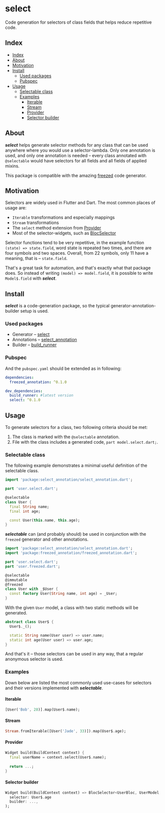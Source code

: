 # select

Code generation for selectors of class fields that helps reduce repetitive code.

## Index
- [Index](#index)
- [About](#about)
- [Motivation](#motivation)
- [Install](#install)
    - [Used packages](#used-packages)
    - [Pubspec](#pubspec)
- [Usage](#usage)
    - [Selectable class](#selectable-class)
    - [Examples](#examples)
        - [Iterable](#iterable)
        - [Stream](#stream)
        - [Provider](#provider)
        - [Selector builder](#selector-builder)


## About

***select*** helps generate selector methods for any class that can be used anywhere where you would use a selector-lambda. Only one annotation is used, and only one annotation is needed – every class annotated with `@selectable` would have selectors for all fields and all fields of applied mixins.

This package is compatible with the amazing [freezed](https://pub.dev/packages/freezed) code generator.

## Motivation

Selectors are widely used in Flutter and Dart. The most common places of usage are:
  - `Iterable` transformations and especially mappings
  - `Stream` transformations
  - The `select` method extension from [Provider](https://pub.dev/packages/provider)
  - Most of the selector-widgets, such as [BlocSelector](https://pub.dev/documentation/flutter_bloc/latest/flutter_bloc/BlocSelector-class.html)

Selector functions tend to be very repetitive, in the example function `(state) => state.field`, word state is repeated two times, and there are four symbols and two spaces. Overall, from 22 symbols, only 11 have a meaning, that is – `state.field`.

That's a great task for automation, and that's exactly what that package does. So instead of writing `(model) => model.field`, it is possible to write `Model$.field` with ***select***.

## Install

***select*** is a code-generation package, so the typical generator-annotation-builder setup is used.

### Used packages

- Generator – [select](https://pub.dev/packages/select)
- Annotations – [select_annotation](https://pub.dev/packages/select_annotation)
- Builder – [build_runner](https://pub.dev/packages/build_runner)

### Pubspec

And the `pubspec.yaml` should be extended as in following:

```yaml
dependencies:
  freezed_annotation: ^0.1.0

dev_dependencies:
  build_runner: #latest version
  select: ^0.1.0
```
## Usage

To generate selectors for a class, two following criteria should be met:
  1) The class is marked with the `@selectable` annotation.
  2) File with the class includes a generated code, `part model.select.dart;`.

### Selectable class

The following example demonstrates a minimal useful definition of the selectable class.

```dart
import 'package:select_annotation/select_annotation.dart';

part 'user.select.dart';

@selectable
class User {
  final String name;
  final int age;

  const User(this.name, this.age);
}
```

***selectable*** can (and probably should) be used in conjunction with the `freezed` generator and other annotations.

```dart
import 'package:select_annotation/select_annotation.dart';
import 'package:freezed_annotation/freezed_annotation.dart';

part 'user.select.dart';
part 'user.freezed.dart';

@selectable
@immutable
@freezed
class User with _$User {
  const factory User(String name, int age) = _User;
}
```

With the given `User` model, a class with two static methods will be generated.

```dart
abstract class User$ {
  User$._();

  static String name(User user) => user.name;
  static int age(User user) => user.age;
}
```

And that's it – those selectors can be used in any way, that a regular anonymous selector is used.

### Examples

Down below are listed the most commonly used use-cases for selectors and their versions implemented with ***selectable***.

#### Iterable

```dart
[User('Bob', 28)].map(User$.name);
```
#### Stream

```dart
Stream.fromIterable([User('Jade', 33)]).map(User$.age);
```
#### Provider

```dart
Widget build(BuildContext context) {
  final userName = context.select(User$.name);
  
  return ...;
}
```
#### Selector builder

```dart
Widget build(BuildContext context) => BlocSelector<UserBloc, UserModel, int>(
  selector: User$.age
  builder: ...,
);
```